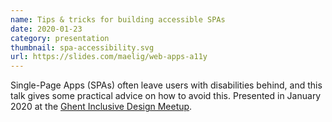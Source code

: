 ```yaml
---
name: Tips & tricks for building accessible SPAs
date: 2020-01-23
category: presentation
thumbnail: spa-accessibility.svg
url: https://slides.com/maelig/web-apps-a11y
---
```


Single-Page Apps (SPAs) often leave users with disabilities behind, and this talk gives some practical advice on how to avoid this. Presented in January 2020 at the [Ghent Inclusive Design Meetup](https://www.meetup.com/fr-FR/Inclusive-Design/events/267269159/).